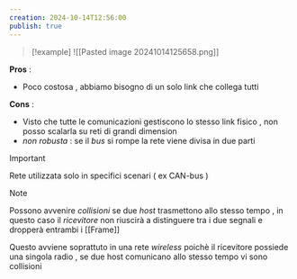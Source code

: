 ```yaml
---
creation: 2024-10-14T12:56:00
publish: true
---
```

>[!example] 
>![[Pasted image 20241014125658.png]]
>

**Pros** : 
+ Poco costosa , abbiamo bisogno di un solo link che collega tutti

**Cons** : 
+ Visto che tutte le comunicazioni gestiscono lo stesso link fisico , non posso scalarla su reti di grandi dimension
+ *non robusta* : se il *bus* si rompe la rete viene divisa in due parti 

>[!important] 
>Rete utilizzata solo in specifici scenari ( ex CAN-bus )

>[!note] 
>Possono avvenire *collisioni* se due *host* trasmettono allo stesso tempo , in questo caso il *ricevitore* non riuscirà a distinguere tra i due segnali e dropperà entrambi i [[Frame]]
>
>Questo avviene soprattuto in una rete *wireless* poichè il ricevitore possiede una singola radio , se due host comunicano allo stesso tempo vi sono collisioni

